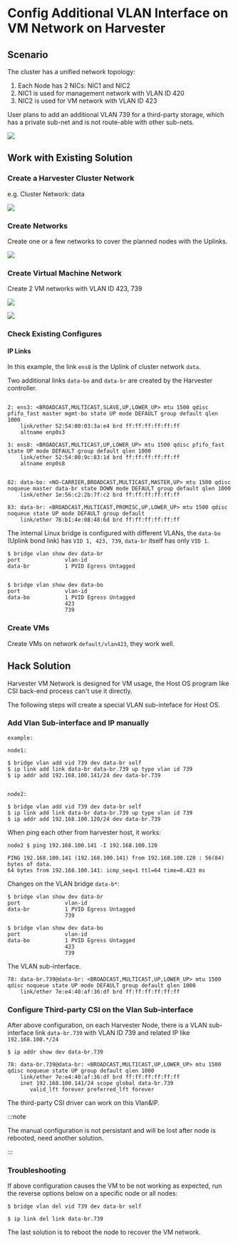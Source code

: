 # Config Additional VLAN Interface on VM Network on Harvester

## Scenario

The cluster has a unified network topology:

1. Each Node has 2 NICs: NIC1 and NIC2
1. NIC1 is used for management network with VLAN ID 420
1. NIC2 is used for VM network with VLAN ID 423

User plans to add an additional VLAN 739 for a third-party storage, which has a private sub-net and is not route-able with other sub-nets.

![](./resources/requirement-additional-free-vlan-interfaces.png)

## Work with Existing Solution

### Create a Harvester Cluster Network

e.g. Cluster Network: data

![](./resources/cluster-network-data.png)

### Create Networks

Create one or a few networks to cover the planned nodes with the Uplinks.

![](./resources/network-config-of-data.png)

### Create Virtual Machine Network

Create 2 VM networks with VLAN ID 423, 739

![](./resources/vlan-423-on-data.png)

![](./resources/2-vlans-on-data.png)

### Check Existing Configures

#### IP Links

In this example, the link `ens8` is the Uplink of cluster network `data`.

Two additional links `data-bo` and `data-br` are created by the Harvester controller.

```

2: ens3: <BROADCAST,MULTICAST,SLAVE,UP,LOWER_UP> mtu 1500 qdisc pfifo_fast master mgmt-bo state UP mode DEFAULT group default qlen 1000
    link/ether 52:54:00:03:3a:e4 brd ff:ff:ff:ff:ff:ff
    altname enp0s3

3: ens8: <BROADCAST,MULTICAST,UP,LOWER_UP> mtu 1500 qdisc pfifo_fast state UP mode DEFAULT group default qlen 1000
    link/ether 52:54:00:9c:83:1d brd ff:ff:ff:ff:ff:ff
    altname enp0s8

    
82: data-bo: <NO-CARRIER,BROADCAST,MULTICAST,MASTER,UP> mtu 1500 qdisc noqueue master data-br state DOWN mode DEFAULT group default qlen 1000
    link/ether 1e:56:c2:2b:7f:c2 brd ff:ff:ff:ff:ff:ff
    
83: data-br: <BROADCAST,MULTICAST,PROMISC,UP,LOWER_UP> mtu 1500 qdisc noqueue state UP mode DEFAULT group default 
    link/ether 76:b1:4e:08:48:6d brd ff:ff:ff:ff:ff:ff
```

The internal Linux bridge is configured with different VLANs, the `data-bo` (Uplink bond link) has `VID 1, 423, 739`, `data-br` itself has only `VID 1`.

```
$ bridge vlan show dev data-br
port              vlan-id  
data-br           1 PVID Egress Untagged


$ bridge vlan show dev data-bo
port              vlan-id  
data-bo           1 PVID Egress Untagged
                  423
                  739
```

### Create VMs

Create VMs on network `default/vlan423`, they work well.

## Hack Solution

Harvester VM Network is designed for VM usage, the Host OS program like CSI back-end process can't use it directly.

The following steps will create a special VLAN sub-inteface for Host OS.

### Add Vlan Sub-interface and IP manually

```
example:

node1:

$ bridge vlan add vid 739 dev data-br self
$ ip link add link data-br data-br.739 up type vlan id 739
$ ip addr add 192.168.100.141/24 dev data-br.739


node2:

$ bridge vlan add vid 739 dev data-br self
$ ip link add link data-br data-br.739 up type vlan id 739
$ ip addr add 192.168.100.120/24 dev data-br.739
```

When ping each other from harvester host, it works:

```
node2 $ ping 192.168.100.141 -I 192.168.100.120

PING 192.168.100.141 (192.168.100.141) from 192.168.100.120 : 56(84) bytes of data.
64 bytes from 192.168.100.141: icmp_seq=1 ttl=64 time=0.423 ms
```

Changes on the VLAN bridge `data-b*`:

```
$ bridge vlan show dev data-br
port              vlan-id  
data-br           1 PVID Egress Untagged
                  739

$ bridge vlan show dev data-bo
port              vlan-id  
data-bo           1 PVID Egress Untagged
                  423
                  739
```

The VLAN sub-interface.

```
78: data-br.739@data-br: <BROADCAST,MULTICAST,UP,LOWER_UP> mtu 1500 qdisc noqueue state UP mode DEFAULT group default qlen 1000
    link/ether 7e:e4:40:af:36:df brd ff:ff:ff:ff:ff:ff
```

### Configure Third-party CSI on the Vlan Sub-interface

After above configuration, on each Harvester Node, there is a VLAN sub-interface link `data-br.739` with VLAN ID 739 and related IP like `192.168.100.*/24`


```
$ ip addr show dev data-br.739

78: data-br.739@data-br: <BROADCAST,MULTICAST,UP,LOWER_UP> mtu 1500 qdisc noqueue state UP group default qlen 1000
    link/ether 7e:e4:40:af:36:df brd ff:ff:ff:ff:ff:ff
    inet 192.168.100.141/24 scope global data-br.739
       valid_lft forever preferred_lft forever
```

The third-party CSI driver can work on this Vlan&IP.

:::note

The manual configuration is not persistant and will be lost after node is rebooted, need another solution.

:::

### Troubleshooting

If above configuration causes the VM to be not working as expected, run the reverse options below on a specific node or all nodes:

```
$ bridge vlan del vid 739 dev data-br self

$ ip link del link data-br.739
```

The last solution is to reboot the node to recover the VM network.
